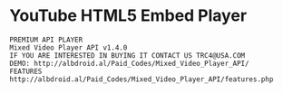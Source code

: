 # YouTube HTML5 Embed Player
    PREMIUM API PLAYER
    Mixed Video Player API v1.4.0
    IF YOU ARE INTERESTED IN BUYING IT CONTACT US TRC4@USA.COM
    DEMO: http://albdroid.al/Paid_Codes/Mixed_Video_Player_API/
    FEATURES http://albdroid.al/Paid_Codes/Mixed_Video_Player_API/features.php

